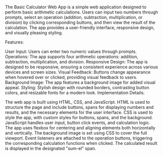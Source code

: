 The Basic Calculator Web App is a simple web application designed to perform basic arithmetic calculations.
Users can input two numbers through prompts, select an operation (addition, subtraction, multiplication, or division) by clicking corresponding buttons,
and then view the result of the calculation. The app provides a user-friendly interface, responsive design, and visually pleasing styling.

Features:

User Input: Users can enter two numeric values through prompts.
Operations: The app supports four arithmetic operations: addition, subtraction, multiplication, and division.
Responsive Design: The app is designed to be responsive, ensuring a consistent experience across various devices and screen sizes.
Visual Feedback: Buttons change appearance when hovered over or clicked, providing visual feedback to users.
Background Image: The app features a background image for added visual appeal.
Styling: Stylish design with rounded borders, contrasting button colors, and resizable fonts for a modern look.
Implementation Details:

The web app is built using HTML, CSS, and JavaScript.
HTML is used to structure the page and include buttons, spans for displaying numbers and results, and the necessary elements for the user interface.
CSS is used to style the app, with custom styles for buttons, spans, and the background.
JavaScript handles user input, button click events, and calculation logic.
The app uses flexbox for centering and aligning elements both horizontally and vertically.
The background image is set using CSS to cover the full viewport.
Event listeners are attached to the operation buttons, triggering the corresponding calculation functions when clicked.
The calculated result is displayed in the designated "sum-el" span.
